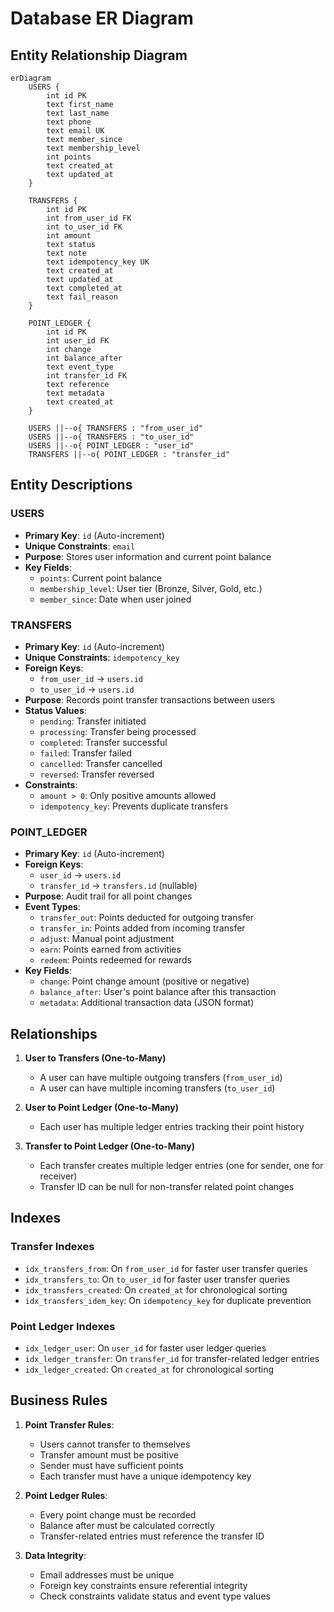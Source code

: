 # Database ER Diagram

## Entity Relationship Diagram

```mermaid
erDiagram
    USERS {
        int id PK
        text first_name
        text last_name
        text phone
        text email UK
        text member_since
        text membership_level
        int points
        text created_at
        text updated_at
    }
    
    TRANSFERS {
        int id PK
        int from_user_id FK
        int to_user_id FK
        int amount
        text status
        text note
        text idempotency_key UK
        text created_at
        text updated_at
        text completed_at
        text fail_reason
    }
    
    POINT_LEDGER {
        int id PK
        int user_id FK
        int change
        int balance_after
        text event_type
        int transfer_id FK
        text reference
        text metadata
        text created_at
    }

    USERS ||--o{ TRANSFERS : "from_user_id"
    USERS ||--o{ TRANSFERS : "to_user_id"
    USERS ||--o{ POINT_LEDGER : "user_id"
    TRANSFERS ||--o{ POINT_LEDGER : "transfer_id"
```

## Entity Descriptions

### USERS
- **Primary Key**: `id` (Auto-increment)
- **Unique Constraints**: `email`
- **Purpose**: Stores user information and current point balance
- **Key Fields**:
  - `points`: Current point balance
  - `membership_level`: User tier (Bronze, Silver, Gold, etc.)
  - `member_since`: Date when user joined

### TRANSFERS
- **Primary Key**: `id` (Auto-increment)
- **Unique Constraints**: `idempotency_key`
- **Foreign Keys**: 
  - `from_user_id` → `users.id`
  - `to_user_id` → `users.id`
- **Purpose**: Records point transfer transactions between users
- **Status Values**: 
  - `pending`: Transfer initiated
  - `processing`: Transfer being processed
  - `completed`: Transfer successful
  - `failed`: Transfer failed
  - `cancelled`: Transfer cancelled
  - `reversed`: Transfer reversed
- **Constraints**: 
  - `amount > 0`: Only positive amounts allowed
  - `idempotency_key`: Prevents duplicate transfers

### POINT_LEDGER
- **Primary Key**: `id` (Auto-increment)
- **Foreign Keys**: 
  - `user_id` → `users.id`
  - `transfer_id` → `transfers.id` (nullable)
- **Purpose**: Audit trail for all point changes
- **Event Types**:
  - `transfer_out`: Points deducted for outgoing transfer
  - `transfer_in`: Points added from incoming transfer
  - `adjust`: Manual point adjustment
  - `earn`: Points earned from activities
  - `redeem`: Points redeemed for rewards
- **Key Fields**:
  - `change`: Point change amount (positive or negative)
  - `balance_after`: User's point balance after this transaction
  - `metadata`: Additional transaction data (JSON format)

## Relationships

1. **User to Transfers (One-to-Many)**
   - A user can have multiple outgoing transfers (`from_user_id`)
   - A user can have multiple incoming transfers (`to_user_id`)

2. **User to Point Ledger (One-to-Many)**
   - Each user has multiple ledger entries tracking their point history

3. **Transfer to Point Ledger (One-to-Many)**
   - Each transfer creates multiple ledger entries (one for sender, one for receiver)
   - Transfer ID can be null for non-transfer related point changes

## Indexes

### Transfer Indexes
- `idx_transfers_from`: On `from_user_id` for faster user transfer queries
- `idx_transfers_to`: On `to_user_id` for faster user transfer queries
- `idx_transfers_created`: On `created_at` for chronological sorting
- `idx_transfers_idem_key`: On `idempotency_key` for duplicate prevention

### Point Ledger Indexes
- `idx_ledger_user`: On `user_id` for faster user ledger queries
- `idx_ledger_transfer`: On `transfer_id` for transfer-related ledger entries
- `idx_ledger_created`: On `created_at` for chronological sorting

## Business Rules

1. **Point Transfer Rules**:
   - Users cannot transfer to themselves
   - Transfer amount must be positive
   - Sender must have sufficient points
   - Each transfer must have a unique idempotency key

2. **Point Ledger Rules**:
   - Every point change must be recorded
   - Balance after must be calculated correctly
   - Transfer-related entries must reference the transfer ID

3. **Data Integrity**:
   - Email addresses must be unique
   - Foreign key constraints ensure referential integrity
   - Check constraints validate status and event type values